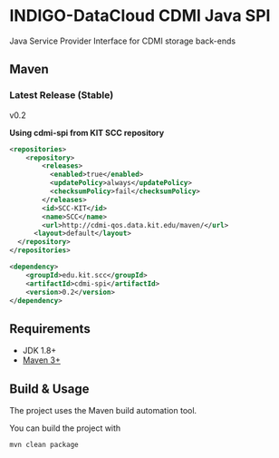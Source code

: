 # INDIGO-DataCloud CDMI Java SPI
Java Service Provider Interface for CDMI storage back-ends

## Maven
### Latest Release (Stable)
v0.2

**Using cdmi-spi from KIT SCC repository**
```xml
<repositories>
	<repository>
		<releases>
		  <enabled>true</enabled>
		  <updatePolicy>always</updatePolicy>
		  <checksumPolicy>fail</checksumPolicy>
		</releases>
		<id>SCC-KIT</id>
		<name>SCC</name>
		<url>http://cdmi-qos.data.kit.edu/maven/</url>
	  <layout>default</layout>
  </repository>
</repositories>
```

```xml
<dependency>
	<groupId>edu.kit.scc</groupId>
	<artifactId>cdmi-spi</artifactId>
	<version>0.2</version>
</dependency>
```

## Requirements

* JDK 1.8+
* [Maven 3+](https://maven.apache.org/)

## Build & Usage
The project uses the Maven build automation tool.

You can build the project with
```
mvn clean package
```
